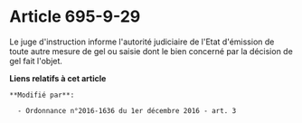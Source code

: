 # Article 695-9-29

Le juge d'instruction informe l'autorité judiciaire de l'Etat d'émission de toute autre mesure de gel ou saisie dont le bien
concerné par la décision de gel fait l'objet.

**Liens relatifs à cet article**

	**Modifié par**:

	  - Ordonnance n°2016-1636 du 1er décembre 2016 - art. 3
